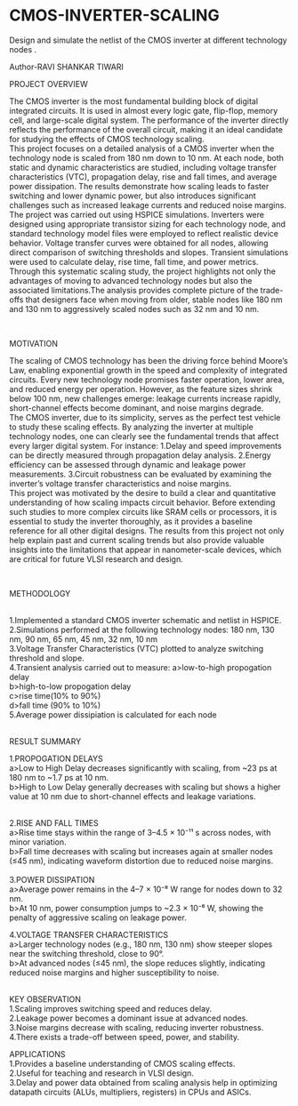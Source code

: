 # CMOS-INVERTER-SCALING
Design and simulate the netlist of the CMOS inverter at different technology nodes .
<br>

Author-RAVI SHANKAR TIWARI
<br>

PROJECT OVERVIEW
<br>

The CMOS inverter is the most fundamental building block of digital integrated circuits. It is used in almost every logic gate, flip-flop, memory cell, and large-scale digital system. The performance of the inverter directly reflects the performance of the overall circuit, making it an ideal candidate for studying the effects of CMOS technology scaling.
<br>
This project focuses on a detailed analysis of a CMOS inverter when the technology node is scaled from 180 nm down to 10 nm. At each node, both static and dynamic characteristics are studied, including voltage transfer characteristics (VTC), propagation delay, rise and fall times, and average power dissipation. The results demonstrate how scaling leads to faster switching and lower dynamic power, but also introduces significant challenges such as increased leakage currents and reduced noise margins.
<br>
The project was carried out using HSPICE simulations. Inverters were designed using appropriate transistor sizing for each technology node, and standard technology model files were employed to reflect realistic device behavior. Voltage transfer curves were obtained for all nodes, allowing direct comparison of switching thresholds and slopes. Transient simulations were used to calculate delay, rise time, fall time, and power metrics.
<br>
Through this systematic scaling study, the project highlights not only the advantages of moving to advanced technology nodes but also the associated limitations.The analysis provides complete picture of the trade-offs that designers face when moving from older, stable nodes like 180 nm and 130 nm to aggressively scaled nodes such as 32 nm and 10 nm.

<br>

MOTIVATION
<br>

The scaling of CMOS technology has been the driving force behind Moore’s Law, enabling exponential growth in the speed and complexity of integrated circuits. Every new technology node promises faster operation, lower area, and reduced energy per operation. However, as the feature sizes shrink below 100 nm, new challenges emerge: leakage currents increase rapidly, short-channel effects become dominant, and noise margins degrade.
<br>
The CMOS inverter, due to its simplicity, serves as the perfect test vehicle to study these scaling effects. By analyzing the inverter at multiple technology nodes, one can clearly see the fundamental trends that affect every larger digital system. For instance:
1.Delay and speed improvements can be directly measured through propagation delay analysis.
2.Energy efficiency can be assessed through dynamic and leakage power measurements.
3.Circuit robustness can be evaluated by examining the inverter’s voltage transfer characteristics and noise margins.
<br>
This project was motivated by the desire to build a clear and quantitative understanding of how scaling impacts circuit behavior. Before extending such studies to more complex circuits like SRAM cells or processors, it is essential to study the inverter thoroughly, as it provides a baseline reference for all other digital designs. The results from this project not only help explain past and current scaling trends but also provide valuable insights into the limitations that appear in nanometer-scale devices, which are critical for future VLSI research and design.

<br>

METHODOLOGY

<br>
1.Implemented a standard CMOS inverter schematic and netlist in HSPICE.
<br>
2.Simulations performed at the following technology nodes:
    180 nm, 130 nm, 90 nm, 65 nm, 45 nm, 32 nm, 10 nm
    <br>
3.Voltage Transfer Characteristics (VTC) plotted to analyze switching threshold and slope.
<br>
4.Transient analysis carried out to measure:
a>low-to-high propogation delay 
<br>
b>high-to-low propogation delay 
<br>
c>rise time(10% to 90%)
<br>
d>fall time (90% to 10%)
<br>
5.Average power dissipiation is calculated for each node
<br>
<br>

RESULT SUMMARY
<br>

1.PROPOGATION DELAYS
<br>
a>Low to High Delay decreases significantly with scaling, from ~23 ps at 180 nm to ~1.7 ps at 10 nm.
<br>
b>High to Low Delay generally decreases with scaling but shows a higher value at 10 nm due to short-channel effects and leakage variations.

<br>
2.RISE AND FALL TIMES 
<br>
a>Rise time stays within the range of 3–4.5 × 10⁻¹¹ s across nodes, with minor variation.
<br>
b>Fall time decreases with scaling but increases again at smaller nodes (≤45 nm), indicating waveform distortion due to reduced noise margins.
<br>

<br>
3.POWER DISSIPATION
<br>
a>Average power remains in the 4–7 × 10⁻⁸ W range for nodes down to 32 nm.
<br>
b>At 10 nm, power consumption jumps to ~2.3 × 10⁻⁶ W, showing the penalty of aggressive scaling on leakage power.

<br>

4.VOLTAGE TRANSFER CHARACTERISTICS
<br>
a>Larger technology nodes (e.g., 180 nm, 130 nm) show steeper slopes near the switching threshold, close to 90°.
<br>
b>At advanced nodes (≤45 nm), the slope reduces slightly, indicating reduced noise margins and higher susceptibility to noise.
<br>
<br>

KEY OBSERVATION
<br>
1.Scaling improves switching speed and reduces delay.
<br>
2.Leakage power becomes a dominant issue at advanced nodes.
<br>
3.Noise margins decrease with scaling, reducing inverter robustness.
<br>
4.There exists a trade-off between speed, power, and stability.
<br>


APPLICATIONS
<br>
1.Provides a baseline understanding of CMOS scaling effects.
<br>
2.Useful for teaching and research in VLSI design.
<br>
3.Delay and power data obtained from scaling analysis help in optimizing datapath circuits (ALUs, multipliers, registers) in CPUs and ASICs.


































